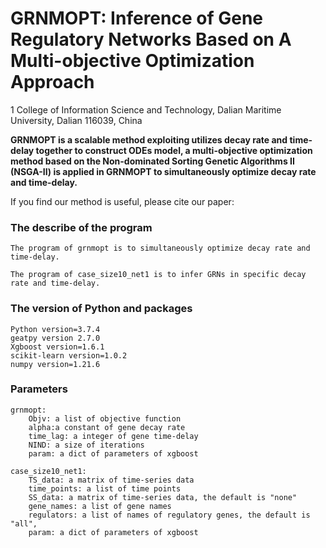 # GRNMOPT: Inference of Gene Regulatory Networks Based on A Multi-objective Optimization Approach


1 College of Information Science and Technology, Dalian Maritime University, Dalian 116039, China



**GRNMOPT is a scalable method exploiting utilizes decay rate and time-delay together to construct ODEs model, a multi-objective optimization method based on the Non-dominated Sorting Genetic Algorithms II (NSGA-II) is applied in GRNMOPT to simultaneously optimize decay rate and time-delay.** 

If you find our method is useful, please cite our paper:


### The describe of the program 

```
The program of grnmopt is to simultaneously optimize decay rate and time-delay.

The program of case_size10_net1 is to infer GRNs in specific decay rate and time-delay.
```



### The version of Python and packages
    Python version=3.7.4
    geatpy version 2.7.0
    Xgboost version=1.6.1
    scikit-learn version=1.0.2
    numpy version=1.21.6
    
### Parameters
    grnmopt:
        Objv: a list of objective function
        alpha:a constant of gene decay rate
        time_lag: a integer of gene time-delay
        NIND: a size of iterations
        param: a dict of parameters of xgboost
    	
    case_size10_net1:
        TS_data: a matrix of time-series data
        time_points: a list of time points
        SS_data: a matrix of time-series data, the default is "none"
        gene_names: a list of gene names
        regulators: a list of names of regulatory genes, the default is "all", 
        param: a dict of parameters of xgboost


